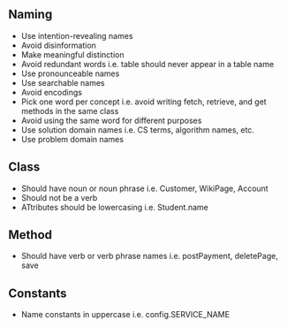 ## Naming

- Use intention-revealing names
- Avoid disinformation
- Make meaningful distinction
- Avoid redundant words i.e. table should never appear in a table name
- Use pronounceable names
- Use searchable names
- Avoid encodings
- Pick one word per concept i.e. avoid writing fetch, retrieve, and get methods in the same class
- Avoid using the same word for different purposes
- Use solution domain names i.e. CS terms, algorithm names, etc.
- Use problem domain names

## Class

- Should have noun or noun phrase i.e. Customer, WikiPage, Account
- Should not be a verb
- ATtributes should be lowercasing i.e. Student.name

## Method

- Should have verb or verb phrase names i.e. postPayment, deletePage, save

## Constants

- Name constants in uppercase i.e. config.SERVICE_NAME

